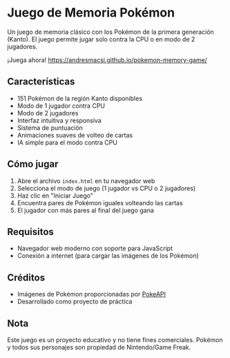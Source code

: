 # Juego de Memoria Pokémon

Un juego de memoria clásico con los Pokémon de la primera generación (Kanto). El juego permite jugar solo contra la CPU o en modo de 2 jugadores.

¡Juega ahora! https://andresmacsi.github.io/pokemon-memory-game/

## Características

- 151 Pokémon de la región Kanto disponibles
- Modo de 1 jugador contra CPU
- Modo de 2 jugadores
- Interfaz intuitiva y responsiva
- Sistema de puntuación
- Animaciones suaves de volteo de cartas
- IA simple para el modo contra CPU

## Cómo jugar

1. Abre el archivo `index.html` en tu navegador web
2. Selecciona el modo de juego (1 jugador vs CPU o 2 jugadores)
3. Haz clic en "Iniciar Juego"
4. Encuentra pares de Pokémon iguales volteando las cartas
5. El jugador con más pares al final del juego gana

## Requisitos

- Navegador web moderno con soporte para JavaScript
- Conexión a internet (para cargar las imágenes de los Pokémon)

## Créditos

- Imágenes de Pokémon proporcionadas por [PokeAPI](https://pokeapi.co/)
- Desarrollado como proyecto de práctica

## Nota

Este juego es un proyecto educativo y no tiene fines comerciales. Pokémon y todos sus personajes son propiedad de Nintendo/Game Freak.

